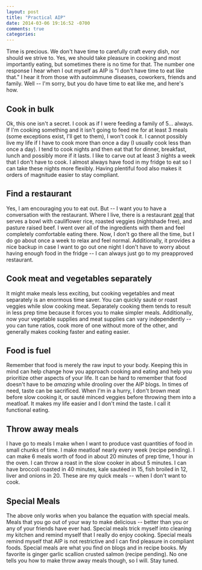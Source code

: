 ```yaml
---
layout: post
title: "Practical AIP"
date: 2014-03-06 19:16:52 -0700
comments: true
categories: 
---
```


Time is precious. We don't have time to carefully craft every dish, nor should we strive to. Yes, we should take pleasure in cooking and most importantly eating, but sometimes there is no time for that. The number one response I hear when I out myself as AIP is "I don't have time to eat like that." I hear it from those with autoimmune diseases, coworkers, friends and family. Well -- I'm sorry, but you do have time to eat like me, and here's how.

<!-- more -->

## Cook in bulk

Ok, this one isn't a secret. I cook as if I were feeding a family of 5... always. If I'm cooking something and it isn't going to feed me for at least 3 meals (some exceptions exist, I'll get to them), I won't cook it. I cannot possibly live my life if I have to cook more than once a day (I usually cook less than once a day). I tend to cook nights and then eat that for dinner, breakfast, lunch and possibly more if it lasts. I like to carve out at least 3 nights a week that I don't have to cook. I almost always have food in my fridge to eat so I can take these nights more flexibly. Having plentiful food also makes it orders of magnitude easier to stay compliant.

## Find a restaurant

Yes, I am encouraging you to eat out. But -- I want you to have a conversation with the restaurant. Where I live, there is a restaurant [zeal](http://zealfood.com/) that serves a bowl with cauliflower rice, roasted veggies (nightshade free), and pasture raised beef. I went over all of the ingredients with them and feel completely comfortable eating there. Now, I don't go there all the time, but I do go about once a week to relax and feel normal. Additionally, it provides a nice backup in case I want to go out one night I don't have to worry about having enough food in the fridge -- I can always just go to my preapproved restaurant.

## Cook meat and vegetables separately

It might make meals less exciting, but cooking vegetables and meat separately is an enormous time saver. You can quickly sauté or roast veggies while slow cooking meat. Separately cooking them tends to result in less prep time because it forces you to make simpler meals. Additionally, now your vegetable supplies and meat supplies can vary independently -- you can tune ratios, cook more of one without more of the other, and generally makes cooking faster and eating easier. 

## Food is fuel

Remember that food is merely the raw input to your body. Keeping this in mind can help change how you approach cooking and eating and help you prioritize other aspects of your life. It can be hard to remember that food doesn't have to be *amazing* while drooling over the AIP blogs. In times of need, taste can be sacrificed. When I'm in a hurry, I don't brown meat before slow cooking it, or sauté minced veggies before throwing them into a meatloaf. It makes my life easier and I don't mind the taste. I call it functional eating.

## Throw away meals

I have go to meals I make when I want to produce vast quantities of food in small chunks of time. I make meatloaf nearly every week (recipe pending). I can make 6 meals worth of food in about 20 minutes of prep time, 1 hour in the oven. I can throw a roast in the slow cooker in about 5 minutes. I can have broccoli roasted in 40 minutes, kale sautéed in 15, fish broiled in 12, liver and onions in 20. These are my quick meals -- when I don't want to cook.

## Special Meals

The above only works when you balance the equation with special meals. Meals that you go out of your way to make delicious -- better than you or any of your friends have ever had. Special meals trick myself into cleaning my kitchen and remind myself that I really do enjoy cooking. Special meals remind myself that AIP is not restrictive and I can find pleasure in compliant foods. Special meals are what you find on blogs and in recipe books. My favorite is ginger garlic scallion crusted salmon (recipe pending). No one tells you how to make throw away meals though, so I will. Stay tuned.

